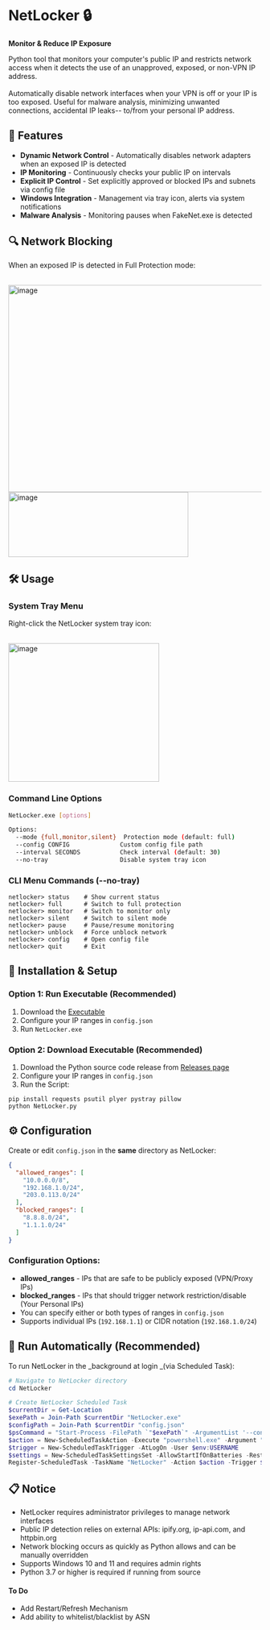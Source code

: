# NetLocker 🔒

**Monitor & Reduce IP Exposure** 

Python tool that monitors your computer's public IP and restricts network access when it detects the use of an unapproved, exposed, or non-VPN IP address. 
<br>
<br>
Automatically disable network interfaces when your VPN is off or your IP is too exposed. Useful for malware analysis, minimizing unwanted connections, accidental IP leaks-- to/from your personal IP address.

## 🚀 Features
- **Dynamic Network Control** - Automatically disables network adapters when an exposed IP is detected  
- **IP Monitoring** - Continuously checks your public IP on intervals
- **Explicit IP Control** - Set explicitly approved or blocked IPs and subnets via config file
- **Windows Integration** - Management via tray icon, alerts via system notifications
- **Malware Analysis** - Monitoring pauses when FakeNet.exe is detected

## 🔍 Network Blocking 

When an exposed IP is detected in Full Protection mode:

<br>

<img width="600" height="411" alt="image" src="https://github.com/user-attachments/assets/5c193c65-0e8c-4188-ab6b-4c9656fc38fc" />

<img width="358" height="129" alt="image" src="https://github.com/user-attachments/assets/fcbde657-6a8a-402d-8fe8-d39847556914" />

## 🛠️ Usage

### System Tray Menu
Right-click the NetLocker system tray icon:

<br>

<img width="300" height="275" alt="image" src="https://github.com/user-attachments/assets/08128888-16ac-4831-bb57-3ff7e35a4e06" />


### Command Line Options
```bash
NetLocker.exe [options]

Options:
  --mode {full,monitor,silent}  Protection mode (default: full)
  --config CONFIG              Custom config file path
  --interval SECONDS           Check interval (default: 30)
  --no-tray                    Disable system tray icon
```

### CLI Menu Commands (--no-tray)
```
netlocker> status    # Show current status
netlocker> full      # Switch to full protection
netlocker> monitor   # Switch to monitor only
netlocker> silent    # Switch to silent mode
netlocker> pause     # Pause/resume monitoring
netlocker> unblock   # Force unblock network
netlocker> config    # Open config file
netlocker> quit      # Exit
```

## 🔧 Installation & Setup

### Option 1: Run Executable (Recommended)
1. Download the [Executable](https://github.com/blwhit/NetLocker/raw/refs/heads/main/NetLocker.exe)
2. Configure your IP ranges in `config.json`
3. Run `NetLocker.exe`

### Option 2: Download Executable (Recommended)
1. Download the Python source code release from [Releases page](https://github.com/blwhit/NetLocker/releases)
2. Configure your IP ranges in `config.json`
3. Run the Script:
```
pip install requests psutil plyer pystray pillow
python NetLocker.py
```

## ⚙️ Configuration

Create or edit `config.json` in the **same** directory as NetLocker:

```json
{
  "allowed_ranges": [
    "10.0.0.0/8",
    "192.168.1.0/24",
    "203.0.113.0/24"
  ],
  "blocked_ranges": [
    "8.8.8.0/24",
    "1.1.1.0/24"
  ]
}
```

### Configuration Options:
- **allowed_ranges** - IPs that are safe to be publicly exposed (VPN/Proxy IPs)
- **blocked_ranges** - IPs that should trigger network restriction/disable (Your Personal IPs)
- You can specify either or both types of ranges in `config.json`
- Supports individual IPs (`192.168.1.1`) or CIDR notation (`192.168.1.0/24`)

## 🏃 Run Automatically (Recommended)

To run NetLocker in the _background at login _(via Scheduled Task):

```powershell
# Navigate to NetLocker directory
cd NetLocker

# Create NetLocker Scheduled Task
$currentDir = Get-Location
$exePath = Join-Path $currentDir "NetLocker.exe"
$configPath = Join-Path $currentDir "config.json"
$psCommand = "Start-Process -FilePath `"$exePath`" -ArgumentList '--config `"$configPath`"' -WindowStyle Hidden"
$action = New-ScheduledTaskAction -Execute "powershell.exe" -Argument "-NoProfile -WindowStyle Hidden -Command $psCommand"
$trigger = New-ScheduledTaskTrigger -AtLogOn -User $env:USERNAME
$settings = New-ScheduledTaskSettingsSet -AllowStartIfOnBatteries -RestartCount 5 -RestartInterval (New-TimeSpan -Minutes 1) -StartWhenAvailable
Register-ScheduledTask -TaskName "NetLocker" -Action $action -Trigger $trigger -Settings $settings -RunLevel Highest -Description "Run NetLocker at login with admin privileges, hidden window"

```

## 📋 Notice 

- NetLocker requires administrator privileges to manage network interfaces
- Public IP detection relies on external APIs: ipify.org, ip-api.com, and httpbin.org
- Network blocking occurs as quickly as Python allows and can be manually overridden
- Supports Windows 10 and 11 and requires admin rights
- Python 3.7 or higher is required if running from source


#### To Do

- Add Restart/Refresh Mechanism
- Add ability to whitelist/blacklist by ASN
